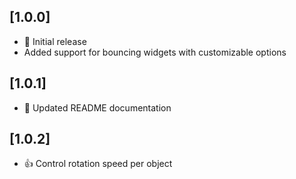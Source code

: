 ## [1.0.0]
- 🎉 Initial release
- Added support for bouncing widgets with customizable options

## [1.0.1]
- 📝 Updated README documentation

## [1.0.2]
- 👍 Control rotation speed per object